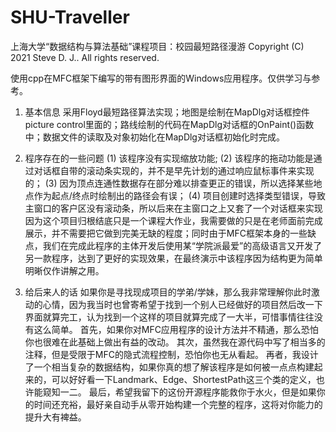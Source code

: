# SHU-Traveller
上海大学“数据结构与算法基础”课程项目：校园最短路径漫游
Copyright (C) 2021 Steve D. J.. All rights reserved.

使用cpp在MFC框架下编写的带有图形界面的Windows应用程序。仅供学习与参考。

1. 基本信息
采用Floyd最短路径算法实现；地图是绘制在MapDlg对话框控件picture control里面的；路线绘制的代码在MapDlg对话框的OnPaint()函数中；数据文件的读取及对象初始化在MapDlg对话框初始化时完成。

2. 程序存在的一些问题
(1) 该程序没有实现缩放功能;
(2) 该程序的拖动功能是通过对话框自带的滚动条实现的，并不是早先计划的通过响应鼠标事件来实现的；
(3) 因为顶点连通性数据存在部分难以排查更正的错误，所以选择某些地点作为起点/终点时绘制出的路径会有误；
(4) 项目创建时选择类型错误，导致主窗口的客户区没有滚动条，所以后来在主窗口之上又套了一个对话框来实现
因为这个项目归根结底只是一个课程大作业，我需要做的只是在老师面前完成展示，并不需要把它做到完美无缺的程度；同时由于MFC框架本身的一些缺点，我们在完成此程序的主体开发后使用某“学院派最爱”的高级语言又开发了另一款程序，达到了更好的实现效果，在最终演示中该程序因为结构更为简单明晰仅作讲解之用。

3. 给后来人的话
如果你是寻找现成项目的学弟/学妹，那么我非常理解你此时激动的心情，因为我当时也曾寄希望于找到一个别人已经做好的项目然后改一下界面就算完工，认为找到一个这样的项目就算完成了一大半，可惜事情往往没有这么简单。
首先，如果你对MFC应用程序的设计方法并不精通，那么恐怕你也很难在此基础上做出有益的改动。
其次，虽然我在源代码中写了相当多的注释，但是受限于MFC的隐式流程控制，恐怕你也无从看起。
再者，我设计了一个相当复杂的数据结构，如果你真的想了解该程序是如何被一点点构建起来的，可以好好看一下Landmark、Edge、ShortestPath这三个类的定义，也许能窥知一二。
最后，希望我留下的这份开源程序能救你于水火，但是如果你的时间还充裕，最好亲自动手从零开始构建一个完整的程序，这将对你能力的提升大有裨益。
